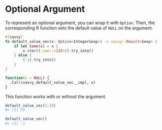 # Optional Argument

To represent an optional argument, you can wrap it with `Option`. Then, the
corresponding R function sets the default value of `NULL` on the argument.

``` rust
#[savvy]
fn default_value_vec(x: Option<IntegerSexp>) -> savvy::Result<Sexp> {
    if let Some(x) = x {
        x.iter().sum::<i32>().try_into()
    } else {
        (-1).try_into()
    }
}
```

``` r
function(x = NULL) {
  .Call(savvy_default_value_vec__impl, x)
}
```

This function works with or without the argument.

``` r
default_value_vec(1:10)
#> [1] 55

default_value_vec()
#> [1] -1
```
